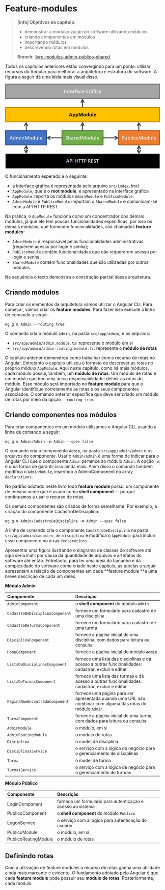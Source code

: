 # Feature-modules

> **\[info\] Objetivos do capítulo:**
>
> * demonstrar a modularização do software utilizando módulos
> * criando componentes em módulos
> * importando módulos
> * descrevendo rotas em módulos
>
> **Branch**: [livro-modulos-admin-publico-shared](https://github.com/jacksongomesbr/angular-escola/tree/livro-modulos-admin-publico-shared)

Todos os capítulos anteriores estão convergindo para um ponto: utilizar recursos do Angular para melhorar a arquitetura e estrutura do software. A figura a seguir dá uma ideia mais visual disso.

![Arquitetura do software demonstrando interações entre módulos e API](/assets/software-arquitetura-modulos-api.png)

O funcionamento esperado é o seguinte:

* a interface gráfica é representada pelo arquivo `src/index.html`
* `AppModule`, que é o **root module**, é apresentado na interface gráfica 
* `AppModule` importa os módulos `AdminModule` e `PublicoModule`. 
* `AdminModule` e `PublicoModule` importam o `SharedModule` e comunicam-se com a API HTTP REST.

Na prática, o `AppModule` funciona como um concentrador dos demais módulos, já que ele tem poucas funcionalidades específicas, por isso os demais módulos, que fornecem funcionalidades, são chamados **feature modules:**

* `AdminModule` é responsável pelas funcionalidades administrativas \(requerem acesso por login e senha\); 
* `PublicoModule` contém funcionalidades que não requererem acesso por login e senha. 
* `SharedModule` contém funcionalidades que são utilizadas por outros módulos.

Na sequência o texto demonstra a construção parcial dessa arquitetura.

## Criando módulos

Para criar os elementos da arquitetura vamos utilizar o Angular CLI. Para começar, vamos criar os **feature modules**. Para fazer isso execute a linha de comando a seguir.

```
ng g m Admin --routing true
```

O comando cria o módulo `Admin`, na pasta `src/app/admin`, e os arquivos:

* `src/app/admin/admin.module.ts`: representa o módulo em si
* `src/app/admin/admin-routing.module.ts`: representa o **módulo de rotas**

O capítulo anterior demonstrou como trabalhar com o recurso de rotas no Angular. Entretanto o capítulo utilizou o formato de descrever as rotas no próprio módulo `AppModule`. Aqui neste capítulo, como há mais módulos, cada módulo possui, também, um **módulo de rotas**. Um módulo de rotas é um módulo que tem uma única responsabilidade: definir as rotas do módulo. Esse módulo será importado no **feature module** para que o Angular identifique corretamente as rotas e os seus componentes associados. O comando anterior especifica que deve ser criado um módulo de rotas por meio da opção `--routing true`.

## Criando componentes nos módulos

Para criar componentes em um módulo utilizamos o Angular CLI, usando a linha de comando a seguir:

```
ng g m Admin/Admin -m Admin --spec false
```

O comando cria o componente `Admin`, na pasta `src/app/admin/admin` e os arquivos do componente. Usar o `Admin/Admin` é uma forma de indicar para o Angular CLI que o componente `Admin` pertence ao módulo `Admin`. A opção `-m` é uma forma de garantir isso ainda mais. Além disso o comando também modifica o `AdminModule`, inserindo o AdminComponent no array `declarations`.

No padrão adotado neste livro todo **feature module** possui um componente de mesmo nome que é usado como **shell component** -- porque continuamos a usar o recurso de rotas.

Os demais componentes são criados de forma semelhante. Por exemplo, a criação do componente CadastroDeDisciplina:

```
ng g m Admin/CadastroDeDisciplina -m Admin --spec false
```

A linha de comando cria o componente `CadastroDeDisciplina` na pasta `src/app/admin/cadastro-de-disciplina` e modifica o `AppModule` para incluir esse componente no array `declarations`.

Apresentar uma figura ilustrando o diagrama de classes do software até aqui seria inútil por causa da quantidade de arquivos e artefatos do software até então. Entretanto, para ter uma ideia do tamanho e da complexidade do software como criado neste capítulo, as tabelas a seguir apresentam a relação de componentes em cada **feature module **e uma breve descrição de cada um deles.

**Módulo Admin**

| Componente | Descrição |
| :--- | :--- |
| `AdminComponent` | o **shell component** do módulo `Admin` |
| `CadastroDeDisciplinaComponent` | fornece um formulário para cadastro de uma disciplina |
| `CadastroDeTurmaComponent` | fornece um formulário para cadastro de uma turma |
| `DisciplinaComponent` | fornece a página inicial de uma disciplina, com dados para leitura ou consulta |
| `HomeComponent` | fornece a página inicial do módulo `Admin` |
| `ListaDeDisciplinasComponent` | fornece uma lista das disciplinas e dá acesso a outras funcionalidades: cadastrar, excluir e editar |
| `ListaDeTurmasComponent` | fornece uma lista das turmas e dá acesso a outras funcionalidades: cadastrar, excluir e editar |
| `PaginaNaoEncontradaComponent` | fornece uma página para ser apresentada quando uma URL não combinar com alguma das rotas do módulo `Admin` |
| `TurmaComponent` | fornece a página inicial de uma turma, com dados para leitura ou consulta |
| `AdminModule` | o módulo, em si |
| `AdminRoutingModule` | o módulo de rotas |
| `Disciplina` | o model de disciplina |
| `DisciplinasService` | o serviço com a lógica de negócio para o gerenciamento de disciplinas |
| `Turma` | o model de turma |
| `TurmasService` | o serviço com a lógica de negócio para o gerenciamento de turmas |

**Módulo Público**

| Componente | Descrição |
| :--- | :--- |
| LoginComponent | fornece um formulário para autenticação e acesso ao sistema |
| PublicoComponent | o **shell component** do módulo `Publico` |
| LogonService | o serviço com a lógica para autenticação do usuário |
| PublicoModule | o módulo, em si |
| PublicoRoutingModule | o módulo de rotas |

## Definindo rotas

Com a utilização de feature modules o recurso de rotas ganha uma utilidade ainda mais marcante e evidente. O fundamento adotado pelo Angular é que cada **feature module** pode possuir seu **módulo de rotas**. Posteriormente, cada módulo 



